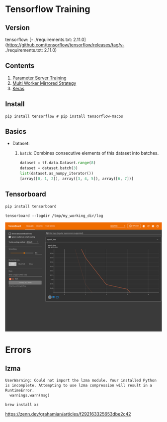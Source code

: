 # Tensorflow Training

## Version

tensorflow: [- ./requirements.txt: 2.11.0](https://github.com/tensorflow/tensorflow/releases/tag/v- ./requirements.txt: 2.11.0)
## Contents
1. [Parameter Server Training](parameter-server-training)
1. [Multi Worker Mirrored Strategy](multi-worker-mirrored-strategy)
1. [Keras](keras)

## Install

```
pip install tensorflow # pip install tensorflow-macos
```

## Basics

- Dataset:
    1. `batch`: Combines consecutive elements of this dataset into batches.

        ```python
        dataset = tf.data.Dataset.range(8)
        dataset = dataset.batch(3)
        list(dataset.as_numpy_iterator())
        [array([0, 1, 2]), array([3, 4, 5]), array([6, 7])]
        ```

## Tensorboard

```
pip install tensorboard
```

```
tensorboard --logdir /tmp/my_working_dir/log
```

![](tensorboard.png)

# Errors

## lzma

```
UserWarning: Could not import the lzma module. Your installed Python is incomplete. Attempting to use lzma compression will result in a RuntimeError.
  warnings.warn(msg)
```

```
brew install xz
```

https://zenn.dev/grahamian/articles/f292163325653dbe2c42
